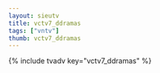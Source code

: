 ```yaml
--- 
layout: sieutv
title: vctv7_ddramas
tags: ["vntv"]
thumb: vctv7_ddramas
---
```

{% include tvadv key="vctv7_ddramas" %}
